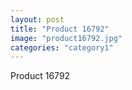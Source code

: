 ```yaml
---
layout: post
title: "Product 16792"
image: "product16792.jpg"
categories: "category1"
---
```

Product 16792
